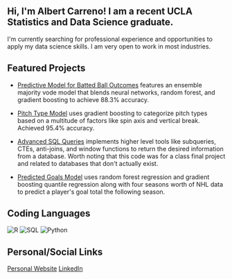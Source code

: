 ## Hi, I'm Albert Carreno! I am a recent UCLA Statistics and Data Science graduate.

I'm currently searching for professional experience and opportunities to apply my data science skills. I am very open to work in most industries. 

## Featured Projects

- [Predictive Model for Batted Ball Outcomes](https://github.com/AlbertCarreno/batted_ball_model)
features an ensemble majority vode model that blends neural networks, random forest, and gradient boosting to achieve 88.3% accuracy.

- [Pitch Type Model](https://github.com/AlbertCarreno/pitch_type_model)
uses gradient boosting to categorize pitch types based on a multitude of factors like spin axis and vertical break. Achieved 95.4% accuracy.

- [Advanced SQL Queries](https://github.com/AlbertCarreno/advanced_sql)
implements higher level tools like subqueries, CTEs, anti-joins, and window functions to return the desired information from a database. Worth noting that this code was for a class final project and related to databases that don't actually exist.

- [Predicted Goals Model](https://github.com/AlbertCarreno/predicted_goals)
uses random forest regression and gradient boosting quantile regression along with four seasons worth of NHL data to predict a player's goal total the following season.

## Coding Languages
![R](https://img.shields.io/badge/R-276DC3?style=for-the-badge&logo=r&logoColor=white)
![SQL](https://img.shields.io/badge/SQL-F29111?style=for-the-badge&logo=sqlite&logoColor=white)
![Python](https://img.shields.io/badge/python-3670A0?style=for-the-badge&logo=python&logoColor=ffdd54)
## Personal/Social Links
[Personal Website](https://albert-carreno.netlify.app)
[LinkedIn](https://www.linkedin.com/in/albert-carreno-ba6a40270/)

